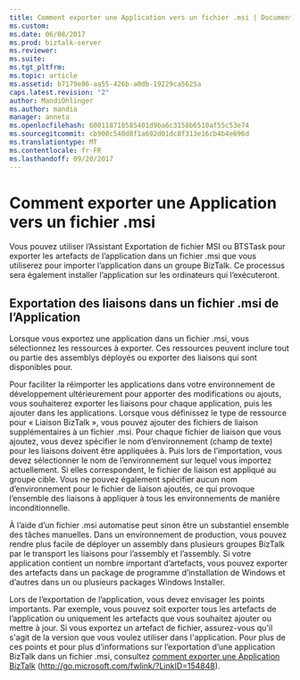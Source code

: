 ```yaml
---
title: Comment exporter une Application vers un fichier .msi | Documents Microsoft
ms.custom: 
ms.date: 06/08/2017
ms.prod: biztalk-server
ms.reviewer: 
ms.suite: 
ms.tgt_pltfrm: 
ms.topic: article
ms.assetid: b7179e86-aa55-426b-a0db-19229ca5625a
caps.latest.revision: "2"
author: MandiOhlinger
ms.author: mandia
manager: anneta
ms.openlocfilehash: 600118718585401d9ba6c3158b6510af55c53e74
ms.sourcegitcommit: cb908c540d8f1a692d01dc8f313e16cb4b4e696d
ms.translationtype: MT
ms.contentlocale: fr-FR
ms.lasthandoff: 09/20/2017
---
```

# <a name="how-to-export-an-application-to-an-msi-file"></a>Comment exporter une Application vers un fichier .msi
Vous pouvez utiliser l’Assistant Exportation de fichier MSI ou BTSTask pour exporter les artefacts de l’application dans un fichier .msi que vous utiliserez pour importer l’application dans un groupe BizTalk. Ce processus sera également installer l’application sur les ordinateurs qui l’exécuteront.  
  
## <a name="exporting-application-bindings-in-an-msi-file"></a>Exportation des liaisons dans un fichier .msi de l’Application  
 Lorsque vous exportez une application dans un fichier .msi, vous sélectionnez les ressources à exporter. Ces ressources peuvent inclure tout ou partie des assemblys déployés ou exporter des liaisons qui sont disponibles pour.  
  
 Pour faciliter la réimporter les applications dans votre environnement de développement ultérieurement pour apporter des modifications ou ajouts, vous souhaiterez exporter les liaisons pour chaque application, puis les ajouter dans les applications. Lorsque vous définissez le type de ressource pour « Liaison BizTalk », vous pouvez ajouter des fichiers de liaison supplémentaires à un fichier .msi. Pour chaque fichier de liaison que vous ajoutez, vous devez spécifier le nom d’environnement (champ de texte) pour les liaisons doivent être appliquées à. Puis lors de l’importation, vous devez sélectionner le nom de l’environnement sur lequel vous importez actuellement. Si elles correspondent, le fichier de liaison est appliqué au groupe cible. Vous ne pouvez également spécifier aucun nom d’environnement pour le fichier de liaison ajoutés, ce qui provoque l’ensemble des liaisons à appliquer à tous les environnements de manière inconditionnelle.  
  
 À l’aide d’un fichier .msi automatise peut sinon être un substantiel ensemble des tâches manuelles. Dans un environnement de production, vous pouvez rendre plus facile de déployer un assembly dans plusieurs groupes BizTalk par le transport les liaisons pour l’assembly et l’assembly. Si votre application contient un nombre important d’artefacts, vous pouvez exporter des artefacts dans un package de programme d’installation de Windows et d’autres dans un ou plusieurs packages Windows Installer.  
  
 Lors de l’exportation de l’application, vous devez envisager les points importants. Par exemple, vous pouvez soit exporter tous les artefacts de l’application ou uniquement les artefacts que vous souhaitez ajouter ou mettre à jour. Si vous exportez un artefact de fichier, assurez-vous qu'il s'agit de la version que vous voulez utiliser dans l'application. Pour plus de ces points et pour plus d’informations sur l’exportation d’une application BizTalk dans un fichier .msi, consultez [comment exporter une Application BizTalk](http://go.microsoft.com/fwlink/?LinkID=154848) (http://go.microsoft.com/fwlink/?LinkID=154848).